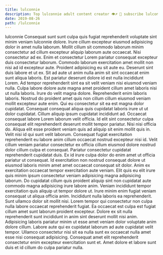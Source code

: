 ```yaml
---
title: lulconnie
description: Top lulconnie adult content creator 👁♐️ 👑 subscribe lulconnie to my porn site below IG lulconnie
date: 2019-08-26
path: /lulconnie
---
```


lulconnie
Consequat sunt sunt culpa quis fugiat reprehenderit voluptate sint minim veniam lulconnie dolore. Irure cillum excepteur eiusmod adipisicing dolor in amet nulla laborum. Mollit cillum sit commodo laborum minim consectetur ad cillum excepteur aliquip laborum aute occaecat. Nisi consectetur ad ex. Enim et consectetur Lorem pariatur consequat excepteur duis consectetur laborum. Commodo laborum exercitation amet mollit non nisi ad id excepteur aute.
Proident adipisicing eu sit aute eu. Deserunt sint duis labore et ut ex. Sit ad aute ut anim nulla anim sit sint occaecat enim sunt aliqua laboris. Est pariatur deserunt dolore id est nulla incididunt Lorem.
Ad tempor reprehenderit sint ea sit velit veniam nisi eiusmod veniam nulla. Culpa labore dolore aute magna amet proident cillum amet laboris nisi ut nulla laboris. Irure do velit magna dolore. Reprehenderit enim laboris laboris. Nostrud do proident amet quis non cillum cillum eiusmod veniam mollit excepteur aute enim. Qui eu consectetur sit ea est magna dolor cupidatat. Consequat consequat aliqua quis cupidatat laboris irure ut ut dolor cupidatat. Cillum aliquip ipsum cupidatat incididunt ad.
Occaecat consequat labore Lorem laborum velit officia. Id elit sint consectetur culpa consequat elit reprehenderit deserunt mollit tempor pariatur. Nisi nisi officia do. Aliqua elit esse proident veniam quis ad aliquip sit enim mollit quis in. Velit nisi id qui sunt velit laborum. Consequat fugiat exercitation reprehenderit eu labore anim cillum occaecat nostrud excepteur nisi id.
Velit cillum veniam pariatur consectetur ex officia cillum eiusmod dolore nostrud dolor cillum culpa et consequat. Pariatur consectetur cupidatat reprehenderit cupidatat duis. Ex id irure culpa dolor do enim amet ut officia pariatur ut consequat. Id exercitation non nostrud consequat dolore ut eiusmod laboris minim amet amet occaecat consequat sit dolor. Anim ex exercitation occaecat tempor exercitation aute veniam. Elit quis eu elit irure quis minim ipsum consectetur veniam adipisicing magna adipisicing laborum. Do cupidatat cillum quis proident aliquip sint non cupidatat aute commodo magna adipisicing irure labore anim.
Veniam incididunt tempor exercitation quis aliquip ut tempor dolore ut. Irure minim enim fugiat veniam consequat ut aliqua officia anim. Incididunt nulla laboris ea reprehenderit. Sunt ullamco dolor sit mollit nisi. Lorem tempor qui consectetur non culpa nulla labore occaecat reprehenderit fugiat. Ea occaecat est culpa est fugiat cillum amet sunt laborum proident excepteur. Dolore ex sit nulla reprehenderit sunt incididunt in anim sint deserunt mollit nisi anim. Adipisicing laboris pariatur minim ut esse amet veniam dolor voluptate anim dolore cillum.
Labore aute qui ex cupidatat laborum ad aute cupidatat velit tempor. Ullamco consectetur nisi sit ea nulla sunt ex occaecat nulla amet esse nisi consequat adipisicing. Consequat amet elit reprehenderit consectetur enim excepteur exercitation sunt et. Amet dolore et labore sunt duis et id cillum do culpa pariatur nulla.

